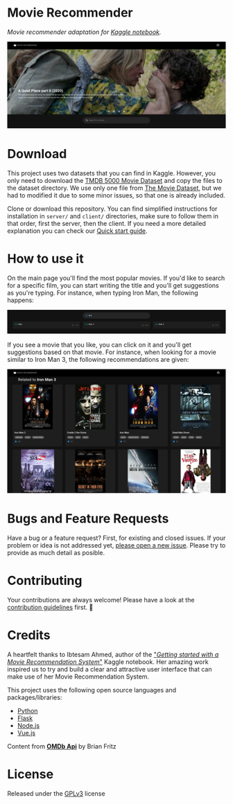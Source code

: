# Movie Recommender

_Movie recommender adaptation for [Kaggle notebook](#credits)._


![Website slider](./screenshots/website-01.png)


# Download

This project uses two datasets that you can find in Kaggle. However, you only need to download the [TMDB 5000 Movie Dataset](https://www.kaggle.com/tmdb/tmdb-movie-metadata) and copy the files to the dataset directory. We use only one file from [The Movie Dataset](https://www.kaggle.com/rounakbanik/the-movies-dataset), but we had to modified it due to some minor issues, so that one is already included.

Clone or download this repository. You can find simplified instructions for installation in `server/` and `client/` directories, make sure to follow them in that order, first the server, then the client. If you need a more detailed explanation you can check our [Quick start guide](https://github.com/gammanc/movierecommender/wiki/Quick-start).

# How to use it 


On the main page you'll find the most popular movies. If you'd like to search for a specific film, you can start writing the title and you'll get suggestions as you're typing. For instance, when typing Iron Man, the following happens:

![Website search bar suggestions](./screenshots/website-03-suggestions.png)

If you see a movie that you like, you can click on it and you'll get suggestions based on that movie. For instance, when looking for a movie similar to Iron Man 3, the following recommendations are given:

![Website movie recommendations](./screenshots/website-04-related.png)   

# Bugs and Feature Requests

Have a bug or a feature request? First, for existing and closed issues. If your problem or idea is not addressed yet, [please open a new issue](https://github.com/gammanc/movierecommender/issues). Please try to provide as much detail as posible.

# Contributing

Your contributions are always welcome! Please have a look at the [contribution guidelines](./CONTRIBUTING.md) first. :tada:

# Credits

A heartfelt thanks to Ibtesam Ahmed, author of the ["_Getting started with a Movie Recommendation System_"](https://www.kaggle.com/ibtesama/getting-started-with-a-movie-recommendation-system) Kaggle notebook. Her amazing work inspired us to try and build a clear and attractive user interface that can make use of her Movie Recommendation System.

This project uses the following open source languages and packages/libraries:

- [Python](https://www.python.org/)
- [Flask](https://flask.palletsprojects.com/)
- [Node.js](https://nodejs.org/es/)
- [Vue.js](https://vuejs.org/)

Content from [**OMDb Api**](http://www.omdbapi.com/) by Brian Fritz

# License

Released under the [GPLv3](./LICENSE) license
